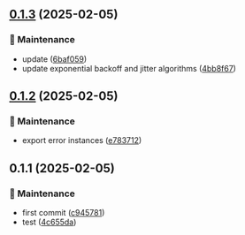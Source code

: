 

## [0.1.3](https://github.com/arshad-yaseen/nice-retry/compare/0.1.2...0.1.3) (2025-02-05)


### 🔧 Maintenance

* update ([6baf059](https://github.com/arshad-yaseen/nice-retry/commit/6baf059227d348b15dc81c1a6e985f132bf29645))
* update exponential backoff and jitter algorithms ([4bb8f67](https://github.com/arshad-yaseen/nice-retry/commit/4bb8f67dfd03aa9f79e5f7636ea3a9813a938234))

## [0.1.2](https://github.com/arshad-yaseen/nice-retry/compare/0.1.1...0.1.2) (2025-02-05)

### 🔧 Maintenance

- export error instances ([e783712](https://github.com/arshad-yaseen/nice-retry/commit/e783712ea5450d99b2e3519c158014f8f4d88c84))

## 0.1.1 (2025-02-05)

### 🔧 Maintenance

- first commit ([c945781](https://github.com/arshad-yaseen/nice-retry/commit/c94578175f3911e83e0b1d949d2481c3218f4424))
- test ([4c655da](https://github.com/arshad-yaseen/nice-retry/commit/4c655dadcb974aea0718a48283081e96d7121b56))
